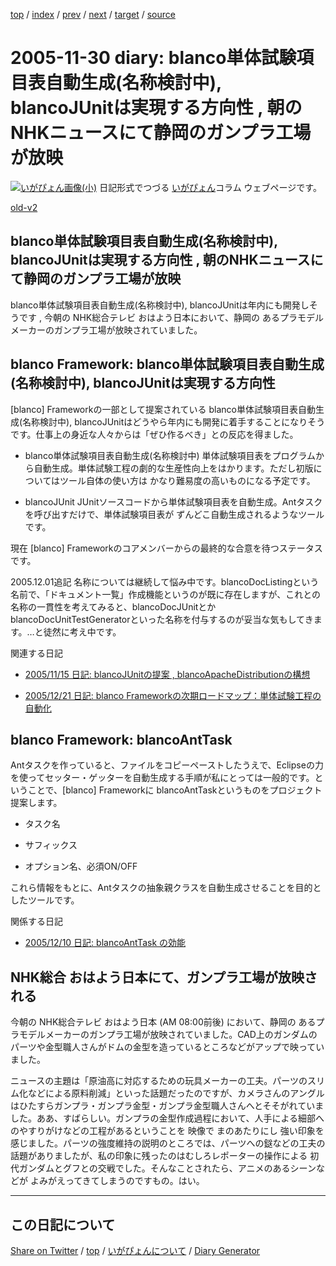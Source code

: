 [top](https://igapyon.github.io/diary/) 
 / [index](https://igapyon.github.io/diary/2005/index.html) 
 / [prev](https://igapyon.github.io/diary/2005/ig051129.html) 
 / [next](https://igapyon.github.io/diary/2005/ig051201.html) 
 / [target](https://igapyon.github.io/diary/2005/ig051130.html) 
 / [source](https://github.com/igapyon/diary/blob/gh-pages/2005/ig051130.html.src.md) 

2005-11-30 diary: blanco単体試験項目表自動生成(名称検討中), blancoJUnitは実現する方向性 , 朝のNHKニュースにて静岡のガンプラ工場が放映
=====================================================================================================
[![いがぴょん画像(小)](https://igapyon.github.io/diary/images/iga200306s.jpg "いがぴょん")](https://igapyon.github.io/diary/memo/memoigapyon.html) 日記形式でつづる [いがぴょん](https://igapyon.github.io/diary/memo/memoigapyon.html)コラム ウェブページです。

[old-v2](ig051130-orig.html)

## blanco単体試験項目表自動生成(名称検討中), blancoJUnitは実現する方向性 , 朝のNHKニュースにて静岡のガンプラ工場が放映

blanco単体試験項目表自動生成(名称検討中), blancoJUnitは年内にも開発しそうです , 今朝の NHK総合テレビ おはよう日本において、静岡の あるプラモデルメーカーのガンプラ工場が放映されていました。


## blanco Framework: blanco単体試験項目表自動生成(名称検討中), blancoJUnitは実現する方向性

[blanco] Frameworkの一部として提案されている blanco単体試験項目表自動生成(名称検討中), blancoJUnitはどうやら年内にも開発に着手することになりそうです。仕事上の身近な人々からは「ぜひ作るべき」との反応を得ました。

* blanco単体試験項目表自動生成(名称検討中)
  単体試験項目表をプログラムから自動生成。単体試験工程の劇的な生産性向上をはかります。ただし初版についてはツール自体の使い方は かなり難易度の高いものになる予定です。
  
* blancoJUnit
  JUnitソースコードから単体試験項目表を自動生成。Antタスクを呼び出すだけで、単体試験項目表が ずんどこ自動生成されるようなツールです。

現在 [blanco] Frameworkのコアメンバーからの最終的な合意を待つステータスです。

2005.12.01追記 名称については継続して悩み中です。blancoDocListingという名前で、「ドキュメント一覧」作成機能というのが既に存在しますが、これとの名称の一貫性を考えてみると、blancoDocJUnitとか
blancoDocUnitTestGeneratorといった名称を付与するのが妥当な気もしてきます。…と徒然に考え中です。

関連する日記

* [2005/11/15 日記: blancoJUnitの提案 , blancoApacheDistributionの構想](ig051115.html)
  
* [2005/12/21 日記: blanco Frameworkの次期ロードマップ：単体試験工程の自動化](ig051221.html)

## blanco Framework: blancoAntTask

Antタスクを作っていると、ファイルをコピーペーストしたうえで、Eclipseの力を使ってセッター・ゲッターを自動生成する手順が私にとっては一般的です。ということで、[blanco]
Frameworkに blancoAntTaskというものをプロジェクト提案します。

* タスク名
  
* サフィックス
  
* オプション名、必須ON/OFF

これら情報をもとに、Antタスクの抽象親クラスを自動生成させることを目的としたツールです。

関係する日記

* [2005/12/10 日記: blancoAntTask の効能](ig051210.html)

## NHK総合 おはよう日本にて、ガンプラ工場が放映される

今朝の NHK総合テレビ おはよう日本 (AM 08:00前後) において、静岡の あるプラモデルメーカーのガンプラ工場が放映されていました。CAD上のガンダムのパーツや金型職人さんがドムの金型を造っているところなどがアップで映っていました。

ニュースの主題は「原油高に対応するための玩具メーカーの工夫。パーツのスリム化などによる原料削減」といった話題だったのですが、カメラさんのアングルはひたすらガンプラ・ガンプラ金型・ガンプラ金型職人さんへとそそがれていました。ああ、すばらしい。ガンプラの金型作成過程において、人手による細部へのやすりがけなどの工程があるということを 映像で まのあたりにし 強い印象を感じました。パーツの強度維持の説明のところでは、パーツへの鎹などの工夫の話題がありましたが、私の印象に残ったのはむしろレポーターの操作による 初代ガンダムとグフとの交戦でした。そんなことされたら、アニメのあるシーンなどが よみがえってきてしまうのですもの。はい。

----------------------------------------------------------------------------------------------------

## この日記について

[Share on Twitter](https://twitter.com/intent/tweet?hashtags=igapyon%2Cdiary%2C%E3%81%84%E3%81%8C%E3%81%B4%E3%82%87%E3%82%93&text=blanco%E5%8D%98%E4%BD%93%E8%A9%A6%E9%A8%93%E9%A0%85%E7%9B%AE%E8%A1%A8%E8%87%AA%E5%8B%95%E7%94%9F%E6%88%90%28%E5%90%8D%E7%A7%B0%E6%A4%9C%E8%A8%8E%E4%B8%AD%29%2C+blancoJUnit%E3%81%AF%E5%AE%9F%E7%8F%BE%E3%81%99%E3%82%8B%E6%96%B9%E5%90%91%E6%80%A7+%2C+%E6%9C%9D%E3%81%AENHK%E3%83%8B%E3%83%A5%E3%83%BC%E3%82%B9%E3%81%AB%E3%81%A6%E9%9D%99%E5%B2%A1%E3%81%AE%E3%82%AC%E3%83%B3%E3%83%97%E3%83%A9%E5%B7%A5%E5%A0%B4%E3%81%8C%E6%94%BE%E6%98%A0&url=https%3A%2F%2Figapyon.github.io%2Fdiary%2F2005%2Fig051130.html) / [top](../index.html) / [いがぴょんについて](https://igapyon.github.io/diary/memo/memoigapyon.html) / [Diary Generator](https://github.com/igapyon/igapyonv3)
